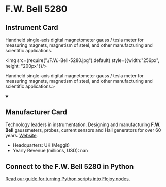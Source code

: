 
# F.W. Bell 5280

## Instrument Card

<div className="flex">

<div>

Handheld single-axis digital magnetometer gauss / tesla meter for measuring magnets, magnetism of steel, and other manufacturing and scientific applications.

</div>

<img src={require("./F.W.-Bell-5280.jpg").default} style={{width:"256px", height: "200px"}}/>

</div>

Handheld single-axis digital magnetometer gauss / tesla meter for measuring magnets, magnetism of steel, and other manufacturing and scientific applications.>

<details open>
<summary><h2>Manufacturer Card</h2></summary>

Technology leaders in instrumentation. Designing and manufacturing **F.W. Bell** gaussmeters, probes, current sensors and Hall generators for over 60 years. <a href="https://fwbell.com/">Website</a>.

<ul>
  <li>Headquarters: UK (Meggit)</li>
  <li>Yearly Revenue (millions, USD): nan</li>
</ul>
</details>

## Connect to the F.W. Bell 5280 in Python

[Read our guide for turning Python scripts into Flojoy nodes.](https://docs.flojoy.ai/custom-nodes/creating-custom-node/)


